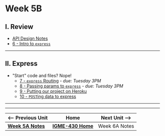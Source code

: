 # Week 5B

## I. Review
- [API Design Notes](../concepts/api-design.md)
- [6 - Intro to `express`](../exercises/6-intro-to-express.md)

---

## II. Express
- "Start" code and files? Nope!
  - [7 - `express` Routing](../exercises/7-express-routing.md) - *due: Tuesday 3PM*
  - [8 - Passing params to `express`](../exercises/8-passing-params-in-express.md) - *due: Tuesday 3PM*
  - [9 - Putting our project on Heroku](../exercises/9-putting-project-on-heroku.md)
  - [10 - `POST`ing data to express](../exercises/10-express-posting-data.md)


---
---

| <-- Previous Unit | Home | Next Unit -->
| --- | --- | --- 
|   [**Week 5A Notes**](05A.md)  |  [**IGME-430 Home**](../) | Week 6A Notes
